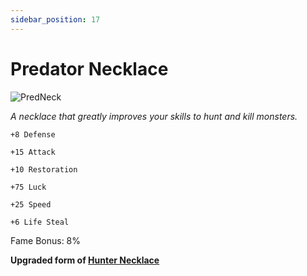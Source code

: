 ```yaml
---
sidebar_position: 17
---
```


# Predator Necklace

![PredNeck](https://vwiki.valorserver.com/api/item/picture/predator%20necklace)

<i>A necklace that greatly improves your skills to hunt and kill monsters.</i>

    +8 Defense
    
    +15 Attack
    
    +10 Restoration
    
    +75 Luck
    
    +25 Speed
    
    +6 Life Steal
    
Fame Bonus: 8%

**Upgraded form of [Hunter Necklace](https://wiki-test.valorserver.com/docs/items/rings/fabled/hunter_necklace/)**
